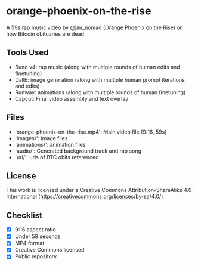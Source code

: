 # orange-phoenix-on-the-rise
A 59s rap music video by @jim_nomad (Orange Phoenix on the Rise) on how Bitcoin obituaries are dead

## Tools Used
- Suno v4: rap music (along with multiple rounds of human edits and finetuning)
- DallE: image generation (along with multiple human prompt iterations and edits)
- Runway: animations (along with multiple rounds of human finetuning)
- Capcut: Final video assembly and text overlay

## Files
- 'orange-phoenix-on-the-rise.mp4': Main video file (9:16, 59s)
- 'images/': image files
- 'animations/': animation files
- 'audio/': Generated background track and rap song
- 'url/': urls of BTC obits referenced

## License
This work is licensed under a Creative Commons Attribution-ShareAlike 4.0 International (https://creativecommons.org/licenses/by-sa/4.0/) 

## Checklist
- [x] 9:16 aspect ratio
- [x] Under 59 seconds
- [x] MP4 format
- [x] Creative Commons licensed
- [x] Public repository

